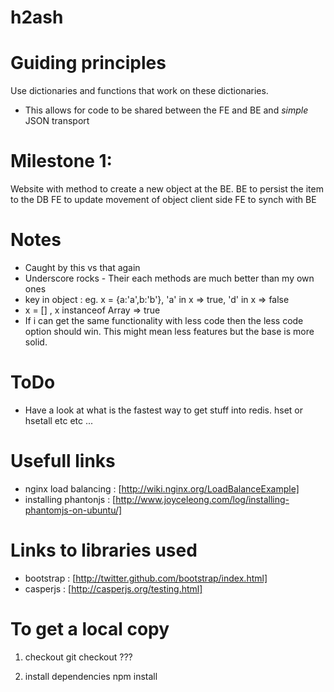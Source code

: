 h2ash
=====

Guiding principles
==================
Use dictionaries and functions that work on these dictionaries.
  - This allows for code to be shared between the FE and BE and *simple* JSON transport
  

Milestone 1:
============
Website with method to create a new object at the BE.
BE to persist the item to the DB
FE to update movement of object client side
FE to synch with BE



Notes
======
* Caught by this vs that again
* Underscore rocks - Their each methods are much better than my own ones
* key in object : eg. x = {a:'a',b:'b'}, 'a' in x => true, 'd' in x => false 
* x = [] , x instanceof Array => true
* If i can get the same functionality with less code then the less code option should win. This might mean less
  features but the base is more solid.
  
ToDo
=====
* Have a look at what is the fastest way to get stuff into redis. hset or hsetall etc etc ...  
  

Usefull links
=============
* nginx load balancing : [http://wiki.nginx.org/LoadBalanceExample]
* installing phantonjs : [http://www.joyceleong.com/log/installing-phantomjs-on-ubuntu/]

Links to libraries used
=======================
* bootstrap : [http://twitter.github.com/bootstrap/index.html]
* casperjs : [http://casperjs.org/testing.html]


To get a local copy 
===================
1) checkout 
   git checkout ???

2) install dependencies
   npm install
   
   
